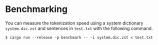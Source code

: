 # Benchmarking

You can measure the tokenization speed using a system dictionary `system.dic.zst`
and sentences in `test.txt` with the following command.

```
$ cargo run --release -p benchmark -- -i system.dic.zst < test.txt
```
